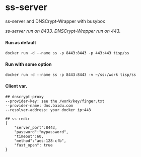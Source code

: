 # ss-server
ss-server and DNSCrypt-Wrapper with busybox 

*ss-server run on 8433.*
*DNSCrypt-Wrapper run on 443.*



#### Run as default
```
docker run -d --name ss -p 8443:8443 -p 443:443 tisp/ss
```
#### Run with some option
```
docker run -d --name ss -p 8443:8443 -v ~/ss:/work tisp/ss
```

#### Client var.
```
## dnscrypt-proxy
--provider-key: see the /work/key/finger.txt
--provider-name: dns.baidu.com
--resolver-address: your docker ip:443

## ss-redir
{
    "server_port":8443,
    "password":"mypassword",
    "timeout":60,
    "method":"aes-128-cfb",
    "fast_open": true
}

```
